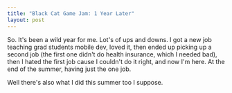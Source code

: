 ```yaml
---
title: "Black Cat Game Jam: 1 Year Later"
layout: post
---
```


So. It's been a wild year for me. Lot's of ups and downs. I got a new job teaching grad students mobile dev, loved it, then ended up picking up a second job (the first one didn't do health insurance, which I needed bad), then I hated the first job cause I couldn't do it right, and now I'm here. At the end of the summer, having just the one job.

Well there's also what I did this summer too I suppose.

